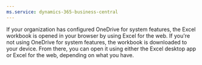 ```yaml
---
ms.service: dynamics-365-business-central
---
```

If your organization has configured OneDrive for system features, the Excel workbook is opened in your browser by using Excel for the web. If you're not using OneDrive for system features, the workbook is downloaded to your device. From there, you can open it using either the Excel desktop app or Excel for the web, depending on what you have.